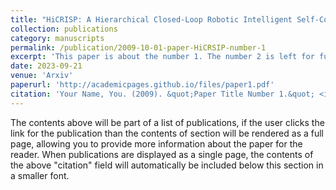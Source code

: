 ```yaml
---
title: "HiCRISP: A Hierarchical Closed-Loop Robotic Intelligent Self-Correction Planner"
collection: publications
category: manuscripts
permalink: /publication/2009-10-01-paper-HiCRSIP-number-1
excerpt: 'This paper is about the number 1. The number 2 is left for future work.'
date: 2023-09-21
venue: 'Arxiv'
paperurl: 'http://academicpages.github.io/files/paper1.pdf'
citation: 'Your Name, You. (2009). &quot;Paper Title Number 1.&quot; <i>Journal 1</i>. 1(1).'
---
```


The contents above will be part of a list of publications, if the user clicks the link for the publication than the contents of section will be rendered as a full page, allowing you to provide more information about the paper for the reader. When publications are displayed as a single page, the contents of the above "citation" field will automatically be included below this section in a smaller font.
